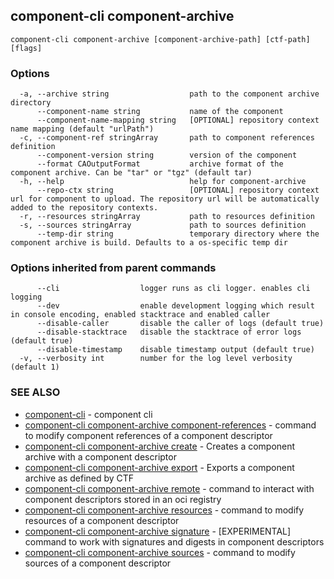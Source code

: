 ## component-cli component-archive



```
component-cli component-archive [component-archive-path] [ctf-path] [flags]
```

### Options

```
  -a, --archive string                  path to the component archive directory
      --component-name string           name of the component
      --component-name-mapping string   [OPTIONAL] repository context name mapping (default "urlPath")
  -c, --component-ref stringArray       path to component references definition
      --component-version string        version of the component
      --format CAOutputFormat           archive format of the component archive. Can be "tar" or "tgz" (default tar)
  -h, --help                            help for component-archive
      --repo-ctx string                 [OPTIONAL] repository context url for component to upload. The repository url will be automatically added to the repository contexts.
  -r, --resources stringArray           path to resources definition
  -s, --sources stringArray             path to sources definition
      --temp-dir string                 temporary directory where the component archive is build. Defaults to a os-specific temp dir
```

### Options inherited from parent commands

```
      --cli                  logger runs as cli logger. enables cli logging
      --dev                  enable development logging which result in console encoding, enabled stacktrace and enabled caller
      --disable-caller       disable the caller of logs (default true)
      --disable-stacktrace   disable the stacktrace of error logs (default true)
      --disable-timestamp    disable timestamp output (default true)
  -v, --verbosity int        number for the log level verbosity (default 1)
```

### SEE ALSO

* [component-cli](component-cli.md)	 - component cli
* [component-cli component-archive component-references](component-cli_component-archive_component-references.md)	 - command to modify component references of a component descriptor
* [component-cli component-archive create](component-cli_component-archive_create.md)	 - Creates a component archive with a component descriptor
* [component-cli component-archive export](component-cli_component-archive_export.md)	 - Exports a component archive as defined by CTF
* [component-cli component-archive remote](component-cli_component-archive_remote.md)	 - command to interact with component descriptors stored in an oci registry
* [component-cli component-archive resources](component-cli_component-archive_resources.md)	 - command to modify resources of a component descriptor
* [component-cli component-archive signature](component-cli_component-archive_signature.md)	 - [EXPERIMENTAL] command to work with signatures and digests in component descriptors
* [component-cli component-archive sources](component-cli_component-archive_sources.md)	 - command to modify sources of a component descriptor


